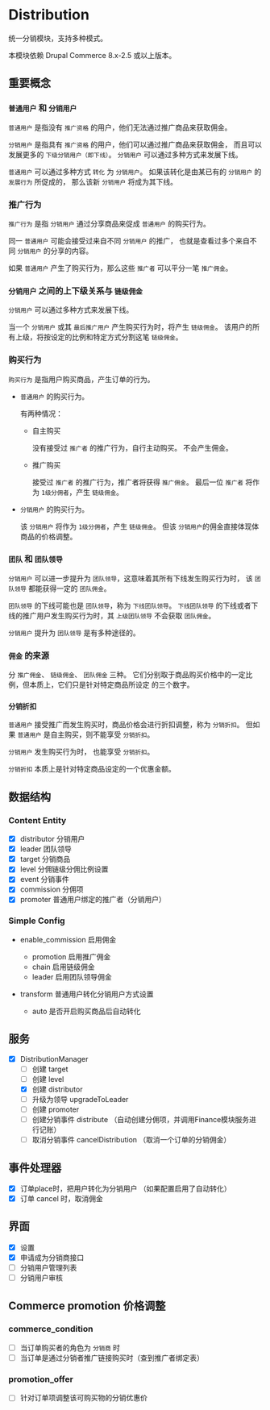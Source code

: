 # Distribution

统一分销模块，支持多种模式。

本模块依赖 Drupal Commerce 8.x-2.5 或以上版本。

## 重要概念

### `普通用户` 和 `分销用户`

`普通用户` 是指没有 `推广资格` 的用户，他们无法通过推广商品来获取佣金。

`分销用户` 是指具有 `推广资格` 的用户，他们可以通过推广商品来获取佣金，
而且可以发展更多的 `下级分销用户（即下线）`。
`分销用户` 可以通过多种方式来发展下线。

`普通用户` 可以通过多种方式 `转化` 为 `分销用户`。
如果该转化是由某已有的 `分销用户` 的 `发展行为` 所促成的，
那么该新 `分销用户` 将成为其下线。

### 推广行为

`推广行为` 是指 `分销用户` 通过分享商品来促成 `普通用户` 的购买行为。

同一 `普通用户` 可能会接受过来自不同 `分销用户` 的推广，
也就是查看过多个来自不同 `分销用户` 的分享的内容。

如果 `普通用户` 产生了购买行为，那么这些 `推广者` 可以平分一笔 `推广佣金`。

### `分销用户` 之间的上下级关系与 `链级佣金`

`分销用户` 可以通过多种方式来发展下线。

当一个 `分销用户` 或其 `最后推广用户` 产生购买行为时，将产生 `链级佣金`。
该用户的所有上级，将按设定的比例和特定方式分割这笔 `链级佣金`。

### 购买行为

`购买行为` 是指用户购买商品，产生订单的行为。

- `普通用户` 的购买行为。
  
  有两种情况：
  
  - 自主购买
    
    没有接受过 `推广者` 的推广行为，自行主动购买。
    不会产生佣金。
    
  - 推广购买
    
    接受过 `推广者` 的推广行为，推广者将获得 `推广佣金`。
    最后一位 `推广者` 将作为 `1级分佣者`，产生 `链级佣金`。
    
- `分销用户` 的购买行为。

  该 `分销用户` 将作为 `1级分佣者`，产生 `链级佣金`。
  但该 `分销用户`的佣金直接体现体商品的价格调整。
  
### `团队` 和 `团队领导`

`分销用户` 可以进一步提升为 `团队领导`，这意味着其所有下线发生购买行为时，
该 `团队领导` 都能获得一定的 `团队佣金`。

`团队领导` 的下线可能也是 `团队领导`，称为 `下线团队领导`。
`下线团队领导` 的下线或者下线的推广用户发生购买行为时，其 `上级团队领导`
不会获取 `团队佣金`。

`分销用户` 提升为 `团队领导` 是有多种途径的。

### `佣金` 的来源

分 `推广佣金`、 `链级佣金`、 `团队佣金` 三种。
它们分别取于商品购买价格中的一定比例，但本质上，它们只是针对特定商品所设定
的三个数字。

### `分销折扣`

`普通用户` 接受推广而发生购买时，商品价格会进行折扣调整，称为 `分销折扣`。
但如果 `普通用户` 是自主购买，则不能享受 `分销折扣`。

`分销用户` 发生购买行为时， 也能享受 `分销折扣`。

`分销折扣` 本质上是针对特定商品设定的一个优惠金额。

## 数据结构

### Content Entity
- [x] distributor 分销用户
- [x] leader  团队领导
- [x] target  分销商品
- [x] level   分佣链级分佣比例设置
- [x] event   分销事件
- [x] commission 分佣项
- [x] promoter  普通用户绑定的推广者（分销用户）

### Simple Config

- enable_commission 启用佣金
  - promotion 启用推广佣金
  - chain     启用链级佣金
  - leader    启用团队领导佣金

- transform 普通用户转化分销用户方式设置
  - auto 是否开启购买商品后自动转化

## 服务

- [x] DistributionManager
  - [ ] 创建 target
  - [ ] 创建 level
  - [x] 创建 distributor
  - [ ] 升级为领导 upgradeToLeader
  - [ ] 创建 promoter
  - [ ] 创建分销事件 distribute （自动创建分佣项，并调用Finance模块服务进行记账）
  - [ ] 取消分销事件 cancelDistribution （取消一个订单的分销佣金）

## 事件处理器

- [x] 订单place时，把用户转化为分销用户 （如果配置启用了自动转化）
- [x] 订单 cancel 时，取消佣金

## 界面

- [x] 设置
- [x] 申请成为分销商接口
- [ ] 分销用户管理列表
- [ ] 分销用户审核

## Commerce promotion 价格调整

### commerce_condition
- [ ] 当订单购买者的角色为 `分销商` 时
- [ ] 当订单是通过分销者推广链接购买时（查到推广者绑定表）

### promotion_offer
- [ ] 针对订单项调整该可购买物的分销优惠价 